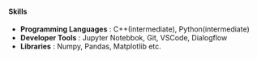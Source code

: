 #### Skills
* **Programming Languages** : C++(intermediate), Python(intermediate)
* **Developer Tools** : Jupyter Notebbok, Git, VSCode, Dialogflow
* **Libraries** : Numpy, Pandas, Matplotlib etc.
